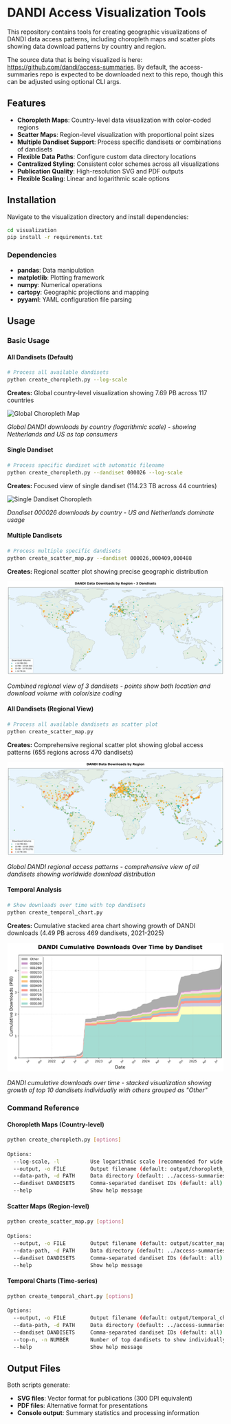 # DANDI Access Visualization Tools

This repository contains tools for creating geographic visualizations of DANDI data access patterns, including choropleth maps and scatter plots showing data download patterns by country and region.

The source data that is being visualized is here: https://github.com/dandi/access-summaries. By default, the access-summaries repo is expected to be downloaded next to this repo, though this can be adjusted using optional CLI args.

## Features

- **Choropleth Maps**: Country-level data visualization with color-coded regions
- **Scatter Maps**: Region-level visualization with proportional point sizes
- **Multiple Dandiset Support**: Process specific dandisets or combinations of dandisets
- **Flexible Data Paths**: Configure custom data directory locations
- **Centralized Styling**: Consistent color schemes across all visualizations
- **Publication Quality**: High-resolution SVG and PDF outputs
- **Flexible Scaling**: Linear and logarithmic scale options

## Installation

Navigate to the visualization directory and install dependencies:

```bash
cd visualization
pip install -r requirements.txt
```

### Dependencies
- **pandas**: Data manipulation
- **matplotlib**: Plotting framework
- **numpy**: Numerical operations
- **cartopy**: Geographic projections and mapping
- **pyyaml**: YAML configuration file parsing

## Usage

### Basic Usage

#### All Dandisets (Default)
```bash
# Process all available dandisets
python create_choropleth.py --log-scale
```

**Creates:** Global country-level visualization showing 7.69 PB across 117 countries

![Global Choropleth Map](examples/choropleth_map.svg)

*Global DANDI downloads by country (logarithmic scale) - showing Netherlands and US as top consumers*

#### Single Dandiset
```bash
# Process specific dandiset with automatic filename
python create_choropleth.py --dandiset 000026 --log-scale
```

**Creates:** Focused view of single dandiset (114.23 TB across 44 countries)

![Single Dandiset Choropleth](examples/choropleth_map_000026.svg)

*Dandiset 000026 downloads by country - US and Netherlands dominate usage*

#### Multiple Dandisets
```bash
# Process multiple specific dandisets
python create_scatter_map.py --dandiset 000026,000409,000488
```

**Creates:** Regional scatter plot showing precise geographic distribution

![Multi-Dandiset Scatter Map](examples/scatter_map_000026_000409_000488.svg)

*Combined regional view of 3 dandisets - points show both location and download volume with color/size coding*

#### All Dandisets (Regional View)
```bash
# Process all available dandisets as scatter plot
python create_scatter_map.py
```

**Creates:** Comprehensive regional scatter plot showing global access patterns (655 regions across 470 dandisets)

![Global Scatter Map](examples/scatter_map.svg)

*Global DANDI regional access patterns - comprehensive view of all dandisets showing worldwide download distribution*

#### Temporal Analysis
```bash
# Show downloads over time with top dandisets
python create_temporal_chart.py
```

**Creates:** Cumulative stacked area chart showing growth of DANDI downloads (4.49 PB across 469 dandisets, 2021-2025)

![Temporal Chart](examples/temporal_chart.svg)

*DANDI cumulative downloads over time - stacked visualization showing growth of top 10 dandisets individually with others grouped as "Other"*

### Command Reference

#### Choropleth Maps (Country-level)

```bash
python create_choropleth.py [options]

Options:
  --log-scale, -l          Use logarithmic scale (recommended for wide ranges)
  --output, -o FILE        Output filename (default: output/choropleth_map.svg)
  --data-path, -d PATH     Data directory (default: ../access-summaries/content)
  --dandiset DANDISETS     Comma-separated dandiset IDs (default: all)
  --help                   Show help message
```

#### Scatter Maps (Region-level)

```bash
python create_scatter_map.py [options]

Options:
  --output, -o FILE        Output filename (default: output/scatter_map.svg)
  --data-path, -d PATH     Data directory (default: ../access-summaries/content)
  --dandiset DANDISETS     Comma-separated dandiset IDs (default: all)
  --help                   Show help message
```

#### Temporal Charts (Time-series)

```bash
python create_temporal_chart.py [options]

Options:
  --output, -o FILE        Output filename (default: output/temporal_chart.svg)
  --data-path, -d PATH     Data directory (default: ../access-summaries/content)
  --dandiset DANDISETS     Comma-separated dandiset IDs (default: all)
  --top-n, -n NUMBER       Number of top dandisets to show individually (default: 10)
  --help                   Show help message
```

## Output Files

Both scripts generate:
- **SVG files**: Vector format for publications (300 DPI equivalent)
- **PDF files**: Alternative format for presentations
- **Console output**: Summary statistics and processing information
